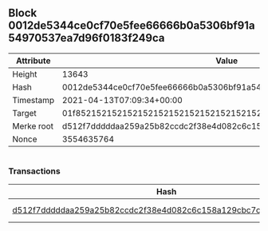 ## Block 0012de5344ce0cf70e5fee66666b0a5306bf91a54970537ea7d96f0183f249ca

Attribute | Value
--- | ---
Height | 13643
Hash | 0012de5344ce0cf70e5fee66666b0a5306bf91a54970537ea7d96f0183f249ca
Timestamp | 2021-04-13T07:09:34+00:00
Target | 01f8521521521521521521521521521521521521521521521521521521521521
Merke root | d512f7dddddaa259a25b82ccdc2f38e4d082c6c158a129cbc7ccee2823949ffa
Nonce | 3554635764

```

```

### Transactions

Hash | Amount
--- | ---
[d512f7dddddaa259a25b82ccdc2f38e4d082c6c158a129cbc7ccee2823949ffa](d512f7dddddaa259a25b82ccdc2f38e4d082c6c158a129cbc7ccee2823949ffa.md) | 10.00000000 SKEPTI 
